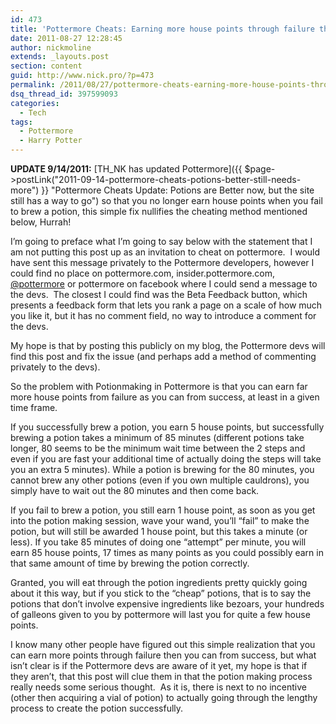 ```yaml
---
id: 473
title: 'Pottermore Cheats: Earning more house points through failure then success in potion making'
date: 2011-08-27 12:28:45
author: nickmoline
extends: _layouts.post
section: content
guid: http://www.nick.pro/?p=473
permalink: /2011/08/27/pottermore-cheats-earning-more-house-points-through-failure-then-success-in-potion-making/
dsq_thread_id: 397599093
categories:
  - Tech
tags:
  - Pottermore
  - Harry Potter
---
```

**UPDATE 9/14/2011:** [TH_NK has updated Pottermore]({{ $page->postLink("2011-09-14-pottermore-cheats-potions-better-still-needs-more") }} "Pottermore Cheats Update: Potions are Better now, but the site still has a way to go") so that you no longer earn house points when you fail to brew a potion, this simple fix nullifies the cheating method mentioned below, Hurrah!

I&#8217;m going to preface what I&#8217;m going to say below with the statement that I am not putting this post up as an invitation to cheat on pottermore.  I would have sent this message privately to the Pottermore developers, however I could find no place on pottermore.com, insider.pottermore.com, [@pottermore](https://twitter.com/pottermore) or pottermore on facebook where I could send a message to the devs.  The closest I could find was the Beta Feedback button, which presents a feedback form that lets you rank a page on a scale of how much you like it, but it has no comment field, no way to introduce a comment for the devs.

My hope is that by posting this publicly on my blog, the Pottermore devs will find this post and fix the issue (and perhaps add a method of commenting privately to the devs).

<!--more-->

So the problem with Potionmaking in Pottermore is that you can earn far more house points from failure as you can from success, at least in a given time frame.

If you successfully brew a potion, you earn 5 house points, but successfully brewing a potion takes a minimum of 85 minutes (different potions take longer, 80 seems to be the minimum wait time between the 2 steps and even if you are fast your additional time of actually doing the steps will take you an extra 5 minutes). While a potion is brewing for the 80 minutes, you cannot brew any other potions (even if you own multiple cauldrons), you simply have to wait out the 80 minutes and then come back.

<amp-img src="{{ $page->baseUrl }}/wp-content/uploads/sites/4/2011/08/Screen-Shot-2011-08-27-at-2.30.12-PM.webp" title="Earning a point from failure" alt="If you fail to brew a potion, you earn 1 house point" width="835" height="396" layout="responsive" lightbox>
  <amp-img fallback src="{{ $page->baseUrl }}/wp-content/uploads/sites/4/2011/08/Screen-Shot-2011-08-27-at-2.30.12-PM.png" title="Earning a point from failure" alt="If you fail to brew a potion, you earn 1 house point" width="835" height="396" layout="responsive" lightbox></amp-img>
</amp-img>

If you fail to brew a potion, you still earn 1 house point, as soon as you get into the potion making session, wave your wand, you&#8217;ll &#8220;fail&#8221; to make the potion, but will still be awarded 1 house point, but this takes a minute (or less). If you take 85 minutes of doing one &#8220;attempt&#8221; per minute, you will earn 85 house points, 17 times as many points as you could possibly earn in that same amount of time by brewing the potion correctly.

Granted, you will eat through the potion ingredients pretty quickly going about it this way, but if you stick to the &#8220;cheap&#8221; potions, that is to say the potions that don&#8217;t involve expensive ingredients like bezoars, your hundreds of galleons given to you by pottermore will last you for quite a few house points.

I know many other people have figured out this simple realization that you can earn more points through failure then you can from success, but what isn&#8217;t clear is if the Pottermore devs are aware of it yet, my hope is that if they aren&#8217;t, that this post will clue them in that the potion making process really needs some serious thought.  As it is, there is next to no incentive (other then acquiring a vial of potion) to actually going through the lengthy process to create the potion successfully.
